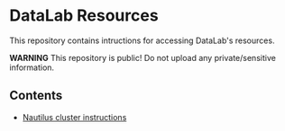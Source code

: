 DataLab Resources
===

This repository contains intructions for accessing DataLab's resources.

**WARNING**
This repository is public!
Do not upload any private/sensitive information.

Contents
---
- [Nautilus cluster instructions](nautilus.md)